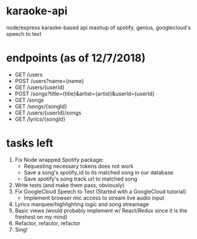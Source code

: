 # karaoke-api
node/express karaoke-based api mashup of spotify, genius, googlecloud's speech to text

# endpoints (as of 12/7/2018)
- GET /users
- POST /users?name={name}
- GET /users/{userId}
- POST /songs?title={title}&artist={artist}&userId={userId}
- GET /songs
- GET /songs/{songId}
- GET /users/{userId}/songs
- GET /lyrics/{songId}

# tasks left
1) Fix Node wrapped Spotify package:
	- Requesting necessary tokens does not work
	- Save a song's spotify_id to its matched song in our database
	- Save spotify's song track url to matched song
2) Write tests (and make them pass, obviously)
3) Fix GoogleCloud Speech to Text (Started with a GoogleCloud tutorial)
	- Implement browser mic access to stream live audio input
4) Lyrics marquee/highlighting logic and song streamage
5) Basic views (would probably implement w/ React/Redux since it is the freshest on my mind)
6) Refactor, refactor, refactor
7) Sing!
